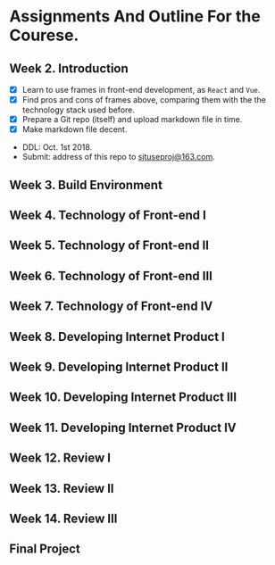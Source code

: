 # Assignments And Outline For the Courese.

## Week 2. Introduction

- [x] Learn to use frames in front-end development, as  ```React``` and ```Vue```.
- [x] Find pros and cons of frames above, comparing them with the the technology stack used before.
- [x] Prepare a Git repo (itself) and upload markdown file in time.
- [x] Make markdown file decent.
- DDL: Oct. 1st 2018. 
- Submit: address of this repo to sjtuseproj@163.com.

## Week 3. Build Environment 

## Week 4. Technology of Front-end I

## Week 5. Technology of Front-end II

## Week 6. Technology of Front-end III

## Week 7. Technology of Front-end IV

## Week 8. Developing Internet Product I

## Week 9. Developing Internet Product II

## Week 10. Developing Internet Product III

## Week 11. Developing Internet Product IV

## Week 12. Review I

## Week 13. Review II

## Week 14. Review III

## Final Project 

